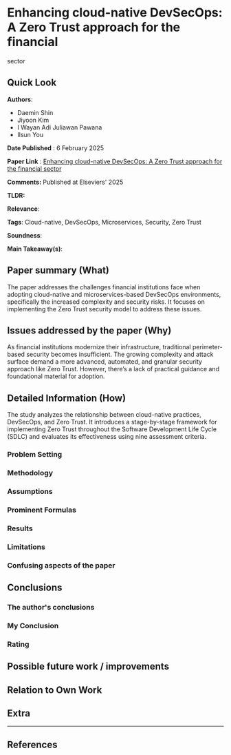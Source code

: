 # Enhancing cloud-native DevSecOps: A Zero Trust approach for the financial
sector
## Quick Look

**Authors**:
- Daemin Shin
- Jiyoon Kim
- I Wayan Adi Juliawan Pawana
- Ilsun You

**Date Published** : 6 February 2025

**Paper Link** : [Enhancing cloud-native DevSecOps: A Zero Trust approach for the financial
sector ](https://www.sciencedirect.com/science/article/abs/pii/S0920548925000042)

**Comments:**  Published at Elseviers' 2025

**TLDR:** 

**Relevance**: 

**Tags**: Cloud-native, DevSecOps, Microservices, Security, Zero Trust

**Soundness**: 

**Main Takeaway(s)**: 

## Paper summary (What)
The paper addresses the challenges financial institutions face when adopting cloud-native and microservices-based DevSecOps environments, specifically the increased complexity and security risks. It focuses on implementing the Zero Trust security model to address these issues.

## Issues addressed by the paper (Why)
As financial institutions modernize their infrastructure, traditional perimeter-based security becomes insufficient. The growing complexity and attack surface demand a more advanced, automated, and granular security approach like Zero Trust. However, there’s a lack of practical guidance and foundational material for adoption.

## Detailed Information (How)
The study analyzes the relationship between cloud-native practices, DevSecOps, and Zero Trust. It introduces a stage-by-stage framework for implementing Zero Trust throughout the Software Development Life Cycle (SDLC) and evaluates its effectiveness using nine assessment criteria.

### Problem Setting


### Methodology

### Assumptions

### Prominent Formulas

### Results

### Limitations

### Confusing aspects of the paper

## Conclusions

### The author's conclusions

### My Conclusion

### Rating

## Possible future work / improvements

## Relation to Own Work

## Extra

---
## References
